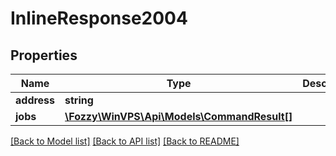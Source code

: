 # InlineResponse2004

## Properties
Name | Type | Description | Notes
------------ | ------------- | ------------- | -------------
**address** | **string** |  | [optional] 
**jobs** | [**\Fozzy\WinVPS\Api\Models\CommandResult[]**](CommandResult.md) |  | [optional] 

[[Back to Model list]](../../README.md#documentation-for-models) [[Back to API list]](../../README.md#documentation-for-api-endpoints) [[Back to README]](../../README.md)

